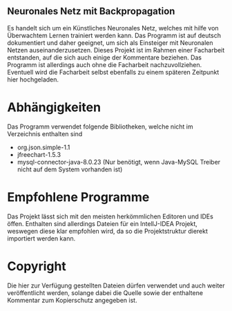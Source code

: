 ## Neuronales Netz mit Backpropagation
Es handelt sich um ein Künstliches Neuronales Netz, welches mit hilfe von Überwachtem Lernen trainiert werden kann. 
Das Programm ist auf deutsch dokumentiert und daher geeignet, um sich als Einsteiger mit Neuronalen Netzen auseinanderzusetzen.
Dieses Projekt ist im Rahmen einer Facharbeit entstanden, auf die sich auch einige der Kommentare beziehen. Das Programm ist allerdings auch ohne die Facharbeit nachzuvollziehen. Eventuell wird die Facharbeit selbst ebenfalls zu einem späteren Zeitpunkt hier hochgeladen. 

# Abhängigkeiten
Das Programm verwendet folgende Bibliotheken, welche nicht im Verzeichnis enthalten sind
 - org.json.simple-1.1
 - jfreechart-1.5.3
 - mysql-connector-java-8.0.23 (Nur benötigt, wenn Java-MySQL Treiber nicht auf dem System vorhanden ist)
 
# Empfohlene Programme
Das Projekt lässt sich mit den meisten herkömmlichen Editoren und IDEs öffen. Enthalten sind allerdings Dateien für ein IntellJ-IDEA Projekt, weswegen diese klar empfohlen wird, da so die Projektstruktur dierekt importiert werden kann.

# Copyright
Die hier zur Verfügung gestellten Dateien dürfen verwendet und auch weiter veröffentlicht werden, solange dabei die Quelle sowie der enthaltene Kommentar zum Kopierschutz angegeben ist. 
